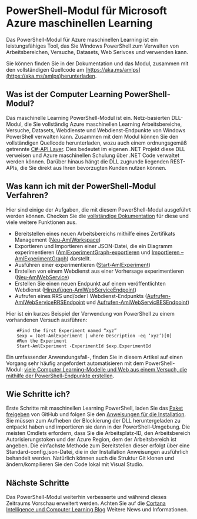 <properties
    pageTitle="PowerShell-Modul für maschinelle Learning | Microsoft Azure"
    description="Das PowerShell-Modul für Azure maschinellen Learning steht im Modus public Preview-Version. Formular mit PowerShell erstellen und Verwalten von Arbeitsbereichen, Versuche, Webdienste und mehr."
    keywords="Experimentieren Sie, lineare Regression, Computer Learning Algorithmen, Computer Learning Lernprogramm Vorhersage Modellierung Techniken, Daten Wissenschaft experimentieren"
    services="machine-learning"
    documentationCenter=""
    authors="hning86"
    manager="jhubbard"
    editor="cgronlun"/>

<tags
    ms.service="machine-learning"
    ms.workload="data-services"
    ms.tgt_pltfrm="na"
    ms.devlang="na"
    ms.topic="article"
    ms.date="08/05/2016"
    ms.author="garye;haining"/>

# <a name="powershell-module-for-microsoft-azure-machine-learning"></a>PowerShell-Modul für Microsoft Azure maschinellen Learning

Das PowerShell-Modul für Azure maschinellen Learning ist ein leistungsfähiges Tool, das Sie Windows PowerShell zum Verwalten von Arbeitsbereichen, Versuche, Datasets, Web Serivces und verwenden kann.

Sie können finden Sie in der Dokumentation und das Modul, zusammen mit den vollständigen Quellcode am [https://aka.ms/amlps](https://aka.ms/amlps)herunterladen. 

## <a name="what-is-the-machine-learning-powershell-module"></a>Was ist der Computer Learning PowerShell-Modul?

Das maschinelle Learning PowerShell-Modul ist ein. Netz-basierten DLL-Modul, die Sie vollständig Azure maschinellen Learning Arbeitsbereiche, Versuche, Datasets, Webdienste und Webdienst-Endpunkte von Windows PowerShell verwalten kann. Zusammen mit dem Modul können Sie den vollständigen Quellcode herunterladen, wozu auch einem ordnungsgemäß getrennte [C#-API Layer](https://github.com/hning86/azuremlps/blob/master/code/AzureMLSDK.cs). Dies bedeutet im eigenen .NET Projekt diese DLL verweisen und Azure maschinellen Schulung über .NET Code verwaltet werden können. Darüber hinaus hängt die DLL zugrunde liegenden REST-APIs, die Sie direkt aus Ihren bevorzugten Kunden nutzen können.

## <a name="what-can-i-do-with-the-powershell-module"></a>Was kann ich mit der PowerShell-Modul Verfahren?

Hier sind einige der Aufgaben, die mit diesem PowerShell-Modul ausgeführt werden können. Checken Sie die [vollständige Dokumentation](https://aka.ms/amlps) für diese und viele weitere Funktionen aus.

- Bereitstellen eines neuen Arbeitsbereichs mithilfe eines Zertifikats Management ([Neu-AmlWorkspace](https://github.com/hning86/azuremlps#new-amlworkspace))
- Exportieren und Importieren einer JSON-Datei, die ein Diagramm experimentieren ([AmlExperimentGraph-exportieren](https://github.com/hning86/azuremlps#export-amlexperimentgraph) und [Importieren – AmlExperimentGraph](https://github.com/hning86/azuremlps#import-amlexperimentgraph)) darstellt.
- Ausführen einer experimentieren ([Start-AmlExperiment](https://github.com/hning86/azuremlps#start-amlexperiment))
- Erstellen von einem Webdienst aus einer Vorhersage experimentieren ([Neu-AmlWebService](https://github.com/hning86/azuremlps#new-amlwebservice))
- Erstellen Sie einen neuen Endpunkt auf einem veröffentlichten Webdienst ([Hinzufügen-AmlWebServiceEndpoint](https://github.com/hning86/azuremlps#add-amlwebserviceendpoint))
- Aufrufen eines RRS und/oder l Webdienst-Endpunkts ([Aufrufen-AmlWebServiceRRSEndpoint](https://github.com/hning86/azuremlps#invoke-amlwebservicerrsendpoint) und [Aufrufen-AmlWebServicBESEndpoint](https://github.com/hning86/azuremlps#invoke-amlwebservicebesendpoint))

Hier ist ein kurzes Beispiel der Verwendung von PowerShell zu einem vorhandenen Versuch ausführen:

        #Find the first Experiment named “xyz”
        $exp = (Get-AmlExperiment | where Description -eq ‘xyz’)[0]
        #Run the Experiment
        Start-AmlExperiment -ExperimentId $exp.ExperimentId 

Ein umfassender Anwendungsfall-, finden Sie in diesem Artikel auf einen Vorgang sehr häufig angefordert automatisieren mit dem PowerShell-Modul: [viele Computer Learning-Modelle und Web aus einem Versuch, die mithilfe der PowerShell-Endpunkte erstellen](machine-learning-create-models-and-endpoints-with-powershell.md).

## <a name="how-do-i-get-started"></a>Wie Schritte ich?

Erste Schritte mit maschinellen Learning PowerShell, laden Sie das [Paket freigeben](https://github.com/hning86/azuremlps/releases) von GitHub und folgen Sie den [Anweisungen für die Installation](https://github.com/hning86/azuremlps/blob/master/README.md). Sie müssen zum Aufheben der Blockierung der DLL heruntergeladen zu entpackt haben und importieren sie dann in der PowerShell-Umgebung. Die meisten Cmdlets erfordern, dass Sie die Arbeitsplatz-ID, den Arbeitsbereich Autorisierungstoken und der Azure Region, dem der Arbeitsbereich ist angeben. Die einfachste Methode zum Bereitstellen dieser erfolgt über eine Standard-config.json-Datei, die in der Installation Anweisungen ausführlich behandelt werden. Natürlich können auch die Struktur Git klonen und ändern/kompilieren Sie den Code lokal mit Visual Studio.

## <a name="next-steps"></a>Nächste Schritte

Das PowerShell-Modul weiterhin verbesserte und während dieses Zeitraums Vorschau erweitert werden. Achten Sie auf die [Cortana Intelligence und Computer Learning Blog](https://blogs.technet.microsoft.com/machinelearning/) Weitere News und Informationen.
